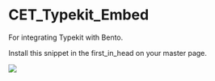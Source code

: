 CET_Typekit_Embed
=================

For integrating Typekit with Bento. 

Install this snippet in the first_in_head on your master page. 

![](https://dl.dropboxusercontent.com/u/6602780/typekit_screenshot.jpg)
